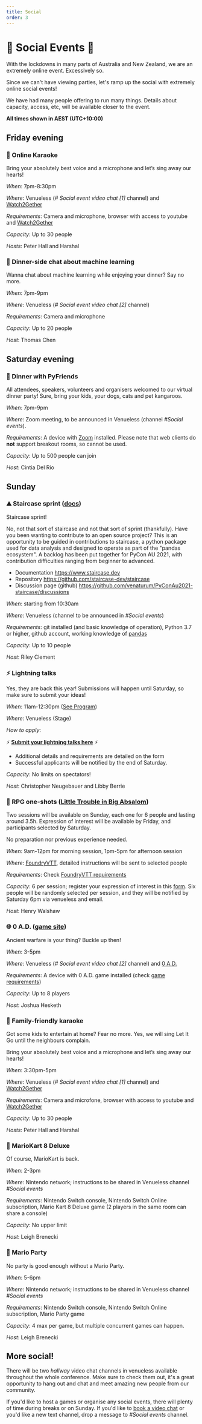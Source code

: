 ```yaml
---
title: Social
order: 3
---
```


# 🐍 Social Events 👯

With the lockdowns in many parts of Australia and New Zealand, we are an extremely online event. Excessively so.

Since we can't have viewing parties, let's ramp up the social with extremely online social events!

We have had many people offering to run many things. Details about capacity, access, etc, will be available closer to the event.


**All times shown in AEST (UTC+10:00)**



## Friday evening 

### 🎤  Online Karaoke   

Bring your absolutely best voice and a microphone and let’s sing away our hearts!

_When_: 7pm-8:30pm  

_Where_: Venueless (_# Social event video chat [1]_ channel) and [Watch2Gether](https://w2g.tv)

_Requirements_: Camera and microphone, browser with access to youtube and [Watch2Gether](https://w2g.tv)

_Capacity_: Up to 30 people

_Hosts_: Peter Hall and Harshal




### 🍣 Dinner-side chat about machine learning 

Wanna chat about machine learning while enjoying your dinner? Say no more. 

_When_: 7pm-9pm  

_Where_: Venueless (_# Social event video chat [2]_ channel)

_Requirements_: Camera and microphone

_Capacity_: Up to 20 people

_Host_: Thomas Chen


## Saturday evening

### 🥙 Dinner with PyFriends

All attendees, speakers, volunteers and organisers welcomed to our virtual dinner party! Sure, bring your kids, your dogs, cats and pet kangaroos. 

_When_: 7pm-9pm  

_Where_: Zoom meeting, to be announced in Venueless (channel _#Social events_). 

_Requirements_: A device with [Zoom](https://zoom.us/download) installed. Please note that web clients do **not** support breakout rooms, so cannot be used. 

_Capacity_: Up to 500 people can join

_Host_: Cintia Del Rio



## Sunday

### ⛰️ Staircase sprint ([docs](https://www.staircase.dev))

Staircase sprint!

No, not that sort of staircase and not that sort of sprint (thankfully).  Have you been wanting to contribute to an open source project?  This is an opportunity to be guided in contributions to staircase, a python package used for data analysis and designed to operate as part of the "pandas ecosystem".  A backlog has been put together for PyCon AU 2021, with contribution difficulties ranging from beginner to advanced.

* Documentation <https://www.staircase.dev>
* Repository <https://github.com/staircase-dev/staircase>
* Discussion page (github) <https://github.com/venaturum/PyConAu2021-staircase/discussions>

_When_: starting from 10:30am

_Where_: Venueless (channel to be announced in _#Social events_)

_Requirements_: git installed (and basic knowledge of operation), Python 3.7 or higher, github account, working knowledge of [pandas](https://pandas.pydata.org/)

_Capacity_: Up to 10 people

_Host_:  Riley Clement


<a name="lightning-talks"></a>
###  ⚡️ Lightning talks

Yes, they are back this year! Submissions will happen until Saturday, so make sure to submit your ideas! 

_When_: 11am-12:30pm ([See Program](https://2021.pycon.org.au/program/83xwjw/))

_Where_: Venueless (Stage)

_How to apply_:

  ⚡️ **[Submit your lightning talks here](https://forms.gle/TEXGB3MiyNsoTpHj7)** ⚡️ 

  * Additional details and requirements are detailed on the form
  * Successful applicants will be notified by the end of Saturday. 

_Capacity_: No limits on spectators!

_Host_: Christopher Neugebauer and Libby Berrie



### 🎲 RPG one-shots ([Little Trouble in Big Absalom](https://paizo.com/products/btq024ys))

Two sessions will be available on Sunday, each one for 6 people and lasting around 3.5h. Expression of interest will be available by Friday, and participants selected by Saturday. 

No preparation nor previous experience needed. 

_When_: 9am-12pm for morning session, 1pm-5pm for afternoon session

_Where_: [FoundryVTT](https://foundryvtt.com/), detailed instructions will be sent to selected people

_Requirements_: Check [FoundryVTT requirements](https://foundryvtt.com/article/requirements/)

_Capacity_: 6 per session; register your expression of interest in this [form](https://docs.google.com/forms/d/e/1FAIpQLSdmGlRUZgeeJ1W9W5SZmHB4p9tEueqZOOStUwR0Ruw6Nf_uWw/viewform). Six people will be randomly selected per session, and they will be notified by Saturday 6pm via venueless and email. 

_Host_: Henry Walshaw


### 🌐 0 A.D. ([game site](https://play0ad.com/))

Ancient warfare is your thing? Buckle up then!

_When_: 3-5pm 

_Where_: Venueless (_# Social event video chat [2]_ channel) and [0 A.D.](https://play0ad.com/)

_Requirements_: A device with 0 A.D. game installed (check [game requirements](https://play0ad.com/download/))

_Capacity_: Up to 8 players

_Host_: Joshua Hesketh


### 🎤 Family-friendly karaoke

Got some kids to entertain at home? Fear no more. Yes, we will sing Let It Go until the neighbours complain. 

Bring your absolutely best voice and a microphone and let’s sing away our hearts!

_When_: 3:30pm-5pm  

_Where_: Venueless (_# Social event video chat [1]_ channel) and [Watch2Gether](https://w2g.tv)

_Requirements_: Camera and microfone, browser with access to youtube and [Watch2Gether](https://w2g.tv)

_Capacity_: Up to 30 people 

_Hosts_: Peter Hall and Harshal


### 🚗 MarioKart 8 Deluxe

Of course, MarioKart is back. 


_When_: 2-3pm

_Where_: Nintendo network; instructions to be shared in Venueless channel _#Social events_

_Requirements_: Nintendo Switch console, Nintendo Switch Online subscription, Mario Kart 8 Deluxe game (2 players in the same room can share a console)

_Capacity_: No upper limit

_Host_: Leigh Brenecki


### 🍄 Mario Party

No party is good enough without a Mario Party. 

_When_: 5-6pm

_Where_: Nintendo network; instructions to be shared in Venueless channel _#Social events_

_Requirements_: Nintendo Switch console, Nintendo Switch Online subscription, Mario Party game

_Capacity_: 4 max per game, but multiple concurrent games can happen. 

_Host_: Leigh Brenecki


## More social!

There will be two _hallway_ video chat channels in venueless available throughout the whole conference. Make sure to check them out, it's a great opportunity to hang out and chat and meet amazing new people from our community. 

If you'd like to host a games or organise any social events, there will plenty of time during breaks or on Sunday. If you'd like to [book a video chat](https://docs.google.com/spreadsheets/d/16wtjRBV63Lxzy2p1JqnU0D-qQcqPmRlG2G973d4dQwA/edit#gid=0) or you'd like a new text channel, drop a message to _#Social events_ channel. 
